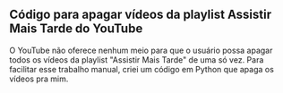 ## Código para apagar vídeos da playlist Assistir Mais Tarde do YouTube

O YouTube não oferece nenhum meio para que o usuário possa apagar todos os vídeos da playlist "Assistir Mais Tarde" de uma só vez. Para facilitar esse trabalho manual, criei um código em Python que apaga os vídeos pra mim. 
